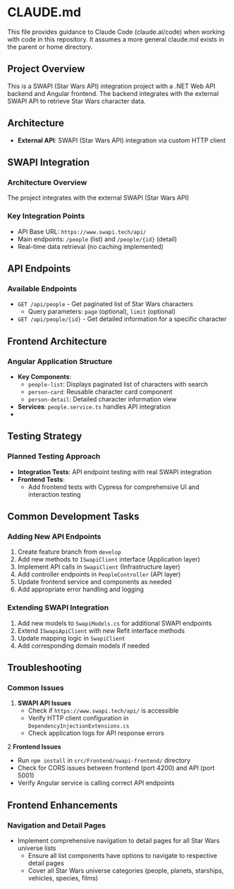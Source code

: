 # CLAUDE.md

This file provides guidance to Claude Code (claude.ai/code) when working with code in this repository.
It assumes a more general claude.md exists in the parent or home directory.

## Project Overview
This is a SWAPI (Star Wars API) integration project with a .NET Web API backend and Angular frontend. The backend integrates with the external SWAPI API to retrieve Star Wars character data.

## Architecture
- **External API**: SWAPI (Star Wars API) integration via custom HTTP client


## SWAPI Integration

### Architecture Overview
The project integrates with the external SWAPI (Star Wars API) 

### Key Integration Points
- API Base URL: `https://www.swapi.tech/api/`
- Main endpoints: `/people` (list) and `/people/{id}` (detail)
- Real-time data retrieval (no caching implemented)

## API Endpoints

### Available Endpoints
- `GET /api/people` - Get paginated list of Star Wars characters
  - Query parameters: `page` (optional), `limit` (optional)
- `GET /api/people/{id}` - Get detailed information for a specific character

## Frontend Architecture

### Angular Application Structure
- **Key Components**:
  - `people-list`: Displays paginated list of characters with search
  - `person-card`: Reusable character card component
  - `person-detail`: Detailed character information view
- **Services**: `people.service.ts` handles API integration
- 
## Testing Strategy

### Planned Testing Approach
- **Integration Tests**: API endpoint testing with real SWAPI integration
- **Frontend Tests**: 
  - Add frontend tests with Cypress for comprehensive UI and interaction testing

## Common Development Tasks

### Adding New API Endpoints
1. Create feature branch from `develop`
2. Add new methods to `ISwapiClient` interface (Application layer)
3. Implement API calls in `SwapiClient` (Infrastructure layer)
4. Add controller endpoints in `PeopleController` (API layer)
5. Update frontend service and components as needed
6. Add appropriate error handling and logging

### Extending SWAPI Integration
1. Add new models to `SwapiModels.cs` for additional SWAPI endpoints
2. Extend `ISwapiApiClient` with new Refit interface methods
3. Update mapping logic in `SwapiClient`
4. Add corresponding domain models if needed

## Troubleshooting

### Common Issues
1. **SWAPI API Issues**
   - Check if `https://www.swapi.tech/api/` is accessible
   - Verify HTTP client configuration in `DependencyInjectionExtensions.cs`
   - Check application logs for API response errors

2  **Frontend Issues**
   - Run `npm install` in `src/Frontend/swapi-frontend/` directory
   - Check for CORS issues between frontend (port 4200) and API (port 5001)
   - Verify Angular service is calling correct API endpoints

## Frontend Enhancements

### Navigation and Detail Pages
- Implement comprehensive navigation to detail pages for all Star Wars universe lists
  - Ensure all list components have options to navigate to respective detail pages
  - Cover all Star Wars universe categories (people, planets, starships, vehicles, species, films)